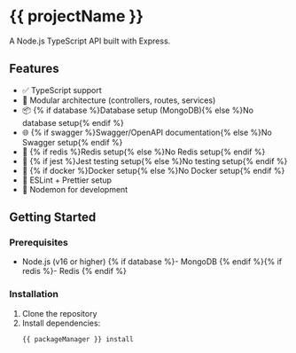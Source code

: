 # {{ projectName }}

A Node.js TypeScript API built with Express.

## Features

- ✅ TypeScript support
- 🧱 Modular architecture (controllers, routes, services)
- 📦 {% if database %}Database setup (MongoDB){% else %}No database setup{% endif %}
- 🌐 {% if swagger %}Swagger/OpenAPI documentation{% else %}No Swagger setup{% endif %}
- 🔄 {% if redis %}Redis setup{% else %}No Redis setup{% endif %}
- 🧪 {% if jest %}Jest testing setup{% else %}No testing setup{% endif %}
- 🐳 {% if docker %}Docker setup{% else %}No Docker setup{% endif %}
- 🎯 ESLint + Prettier setup
- 🔁 Nodemon for development

## Getting Started

### Prerequisites

- Node.js (v16 or higher)
  {% if database %}- MongoDB
  {% endif %}{% if redis %}- Redis
  {% endif %}

### Installation

1. Clone the repository
2. Install dependencies:
   ```bash
   {{ packageManager }} install
